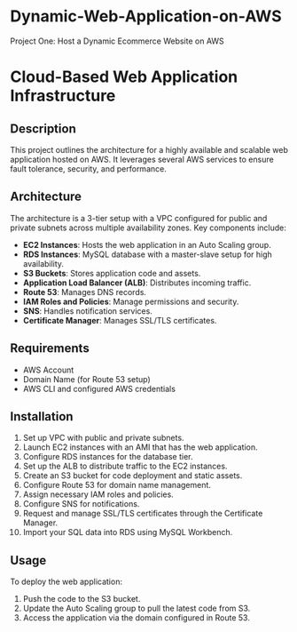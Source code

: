 # Dynamic-Web-Application-on-AWS
Project One: Host a Dynamic Ecommerce Website on AWS

# Cloud-Based Web Application Infrastructure

## Description

This project outlines the architecture for a highly available and scalable web application hosted on AWS. It leverages several AWS services to ensure fault tolerance, security, and performance.

## Architecture

The architecture is a 3-tier setup with a VPC configured for public and private subnets across multiple availability zones. Key components include:

- **EC2 Instances**: Hosts the web application in an Auto Scaling group.
- **RDS Instances**: MySQL database with a master-slave setup for high availability.
- **S3 Buckets**: Stores application code and assets.
- **Application Load Balancer (ALB)**: Distributes incoming traffic.
- **Route 53**: Manages DNS records.
- **IAM Roles and Policies**: Manage permissions and security.
- **SNS**: Handles notification services.
- **Certificate Manager**: Manages SSL/TLS certificates.

## Requirements

- AWS Account
- Domain Name (for Route 53 setup)
- AWS CLI and configured AWS credentials

## Installation

1. Set up VPC with public and private subnets.
2. Launch EC2 instances with an AMI that has the web application.
3. Configure RDS instances for the database tier.
4. Set up the ALB to distribute traffic to the EC2 instances.
5. Create an S3 bucket for code deployment and static assets.
6. Configure Route 53 for domain name management.
7. Assign necessary IAM roles and policies.
8. Configure SNS for notifications.
9. Request and manage SSL/TLS certificates through the Certificate Manager.
10. Import your SQL data into RDS using MySQL Workbench.

## Usage

To deploy the web application:

1. Push the code to the S3 bucket.
2. Update the Auto Scaling group to pull the latest code from S3.
3. Access the application via the domain configured in Route 53.

